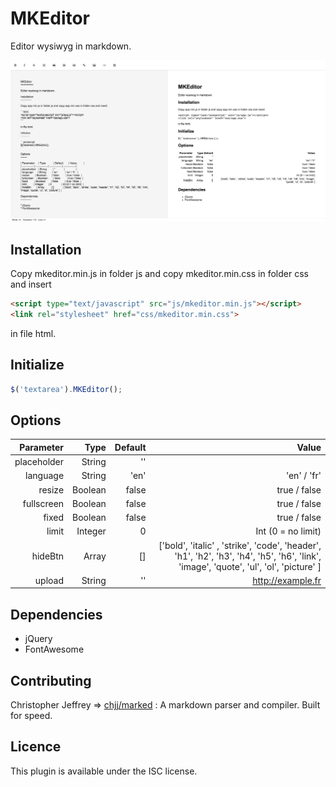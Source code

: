 MKEditor
========

Editor wysiwyg in markdown.

![MKEditor](MKEditor.png)

Installation
------------

Copy mkeditor.min.js in folder js and copy mkeditor.min.css in folder css and insert

```html
<script type="text/javascript" src="js/mkeditor.min.js"></script>
<link rel="stylesheet" href="css/mkeditor.min.css">
```

in file html.

Initialize
----------

```javascript
$('textarea').MKEditor();
```

Options
-------

| Parameter     | Type          | Default       | Value         |
| -------------:| -------------:| -------------:| -------------:|
| placeholder   | String        | ''            |               |
| language      | String        | 'en'          | 'en' / 'fr'   |
| resize        | Boolean       | false         | true / false  |
| fullscreen    | Boolean       | false         | true / false  |
| fixed         | Boolean       | false         | true / false  |
| limit         | Integer       | 0             | Int (0 = no limit)  |
| hideBtn       | Array         | []            | ['bold', 'italic' , 'strike', 'code', 'header', 'h1', 'h2', 'h3', 'h4', 'h5', 'h6', 'link', 'image', 'quote', 'ul', 'ol', 'picture' ]  |
| upload        | String        | ''            | http://example.fr  |

Dependencies
------------

* jQuery
* FontAwesome

Contributing
------------

Christopher Jeffrey => [chjj/marked](https://github.com/chjj/marked) : A markdown parser and compiler. Built for speed.

Licence
-------

This plugin is available under the ISC license.